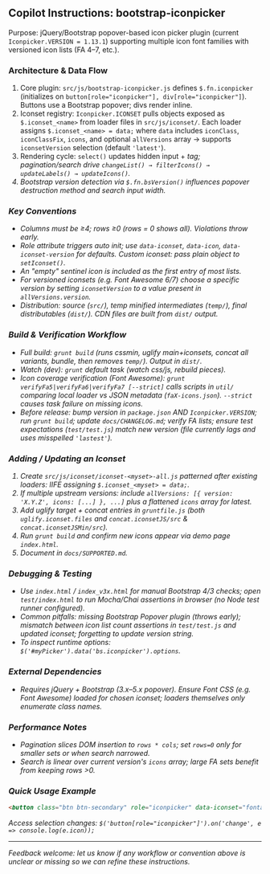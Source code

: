 ## Copilot Instructions: bootstrap-iconpicker

Purpose: jQuery/Bootstrap popover-based icon picker plugin (current `Iconpicker.VERSION = 1.13.1`) supporting multiple icon font families with versioned icon lists (FA 4–7, etc.).

### Architecture & Data Flow
1. Core plugin: `src/js/bootstrap-iconpicker.js` defines `$.fn.iconpicker` (initializes on `button[role="iconpicker"], div[role="iconpicker"]`). Buttons use a Bootstrap popover; divs render inline.
2. Iconset registry: `Iconpicker.ICONSET` pulls objects exposed as `$.iconset_<name>` from loader files in `src/js/iconset/`. Each loader assigns `$.iconset_<name> = data;` where `data` includes `iconClass`, `iconClassFix`, `icons`, and optional `allVersions` array → supports `iconsetVersion` selection (default `'latest'`).
3. Rendering cycle: `select()` updates hidden input + <i> tag; pagination/search drive `changeList() → filterIcons() → updateLabels() → updateIcons()`.
4. Bootstrap version detection via `$.fn.bsVersion()` influences popover destruction method and search input width.

### Key Conventions
* Columns must be ≥4; rows ≥0 (rows = 0 shows all). Violations throw early.
* Role attribute triggers auto init; use `data-iconset`, `data-icon`, `data-iconset-version` for defaults. Custom iconset: pass plain object to `setIconset()`.
* An "empty" sentinel icon is included as the first entry of most lists.
* For versioned iconsets (e.g. Font Awesome 6/7) choose a specific version by setting `iconsetVersion` to a value present in `allVersions.version`.
* Distribution: source (`src/`), temp minified intermediates (`temp/`), final distributables (`dist/`). CDN files are built from `dist/` output.

### Build & Verification Workflow
* Full build: `grunt build` (runs cssmin, uglify main+iconsets, concat all variants, bundle, then removes `temp/`). Output in `dist/`.
* Watch (dev): `grunt` default task (watch css/js, rebuild pieces).
* Icon coverage verification (Font Awesome): `grunt verifyFa5|verifyFa6|verifyFa7 [--strict]` calls scripts in `util/` comparing local loader vs JSON metadata (`faX-icons.json`). `--strict` causes task failure on missing icons.
* Before release: bump version in `package.json` AND `Iconpicker.VERSION`; run `grunt build`; update `docs/CHANGELOG.md`; verify FA lists; ensure test expectations (`test/test.js`) match new version (file currently lags and uses misspelled `'lastest'`).

### Adding / Updating an Iconset
1. Create `src/js/iconset/iconset-<myset>-all.js` patterned after existing loaders: IIFE assigning `$.iconset_<myset> = data;`.
2. If multiple upstream versions: include `allVersions: [{ version: 'X.Y.Z', icons: [...] }, ...]` plus a flattened `icons` array for latest.
3. Add uglify target + concat entries in `gruntfile.js` (both `uglify.iconset.files` and `concat.iconsetJS/src` & `concat.iconsetJSMin/src`).
4. Run `grunt build` and confirm new icons appear via demo page `index.html`.
5. Document in `docs/SUPPORTED.md`.

### Debugging & Testing
* Use `index.html` / `index_v3x.html` for manual Bootstrap 4/3 checks; open `test/index.html` to run Mocha/Chai assertions in browser (no Node test runner configured).
* Common pitfalls: missing Bootstrap Popover plugin (throws early); mismatch between icon list count assertions in `test/test.js` and updated iconset; forgetting to update version string.
* To inspect runtime options: `$('#myPicker').data('bs.iconpicker').options`.

### External Dependencies
* Requires jQuery + Bootstrap (3.x–5.x popover). Ensure Font CSS (e.g. Font Awesome) loaded for chosen iconset; loaders themselves only enumerate class names.

### Performance Notes
* Pagination slices DOM insertion to `rows * cols`; set `rows=0` only for smaller sets or when search narrowed.
* Search is linear over current version's `icons` array; large FA sets benefit from keeping rows >0.

### Quick Usage Example
```html
<button class="btn btn-secondary" role="iconpicker" data-iconset="fontawesome6" data-icon="fas fa-wifi"></button>
```
Access selection changes: `$('button[role="iconpicker"]').on('change', e => console.log(e.icon));`

---
Feedback welcome: let us know if any workflow or convention above is unclear or missing so we can refine these instructions.
